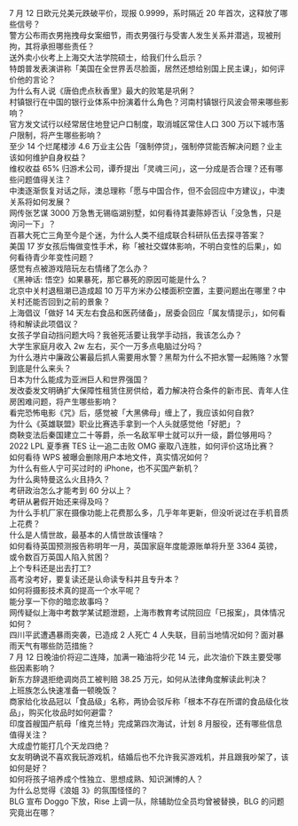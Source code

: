 7 月 12 日欧元兑美元跌破平价，现报 0.9999，系时隔近 20 年首次，这释放了哪些信号？  
警方公布雨衣男拖拽母女案细节，雨衣男强行与受害人发生关系并潜逃，现被刑拘，其将承担哪些责任？  
送外卖小伙考上上海交大法学院硕士，给我们什么启示？  
特朗普发表演讲称「美国在全世界丢尽脸面，居然还想给别国上民主课」，如何评价他的言论？  
为什么有人说《唐伯虎点秋香里》最大的败笔是巩俐？  
村镇银行在中国的银行业体系中扮演着什么角色？河南村镇银行风波会带来哪些影响？  
官方发文试行以经常居住地登记户口制度，取消城区常住人口 300 万以下城市落户限制，将产生哪些影响？  
至少 14 个烂尾楼涉 4.6 万业主公告「强制停贷」，强制停贷能否解决问题？业主该如何维护自身权益？  
维权收益 65% 归游术公司，谭乔提出「灵魂三问」，这一分成是否合理？还有哪些问题值得关注？  
中澳逐渐恢复对话之际，澳总理称「愿与中国合作，但不会回应中方建议」，中澳关系将如何发展？  
网传张艺谋 3000 万急售无锡临湖别墅，如何看待其妻陈婷否认「没急售，只是询问一下」？  
百慕大死亡三角至今是个迷，为什么人类不组成联合科研队伍去探寻答案？  
美国 17 岁女孩后悔做变性手术，称「被社交媒体影响，不明白变性的后果」，如何看待青少年变性问题？  
感觉有点被游戏陪玩左右情绪了怎么办？  
《黑神话: 悟空》如果暴死，那它暴死的原因可能是什么？  
北京中关村退租潮已造成超 10 万平方米办公楼面积空置，主要问题出在哪里？中关村还能否回到之前的景象？  
上海倡议「做好 14 天左右食品和医药储备」，居委会回应「属友情提示」，如何看待和解读此项倡议？  
女孩子学自动挡问题大吗？我爸死活要让我学手动挡，我该怎么办？  
大学生家庭月收入 2w 左右，买个一万多点电脑过分吗？  
为什么港片中廉政公署最后抓人需要用水警？黑帮为什么不把水警一起贿赂？水警到底是什么来头？  
日本为什么能成为亚洲巨人和世界强国？  
发改委发文明确扩大保障性租赁住房供给，着力解决符合条件的新市民、青年人住房困难问题，将产生哪些影响？  
看完恐怖电影《咒》后，感觉被「大黑佛母」缠上了，我应该如何自救?  
为什么《英雄联盟》职业比赛选手拿到一个人头就感觉他「好肥」？  
商鞅变法后秦国建立二十等爵，杀一名敌军甲士就可以升一级，爵位够用吗？  
2022 LPL 夏季赛 TES 让一追二击败 OMG 豪取八连胜，如何评价这场比赛？  
如何看待 WPS 被曝会删除用户本地文件，真实情况如何？  
为什么有些人宁可买过时的 iPhone，也不买国产新机？  
为什么奥特曼这么火且持久？  
考研政治怎么才能考到 60 分以上？  
考研从暑假开始还来得及吗？  
为什么手机厂家在摄像功能上花费那么多，几乎年年更新，但没听说过在手机音质上花费？  
什么是人情世故，最基本的人情世故该懂啥？  
如何看待英国预测报告称明年一月，英国家庭年度能源账单将升至 3364 英镑，或令数百万英国人陷入贫困？  
上个专科还是出去打工?  
高考没考好，要复读还是认命读专科并且专升本？  
如何将摄影技术真的提高一个水平呢？  
能分享一下你的暗恋故事吗？  
网传疑似上海中考数学某试题泄题，上海市教育考试院回应「已报案」，具体情况如何？  
四川平武遭遇暴雨突袭，已造成 2 人死亡 4 人失联，目前当地情况如何？面对暴雨天气有哪些防范措施？  
7 月 12 日晚油价将迎二连降，加满一箱油将少花 14 元，此次油价下跌主要受哪些因素影响？  
新东方辞退拒绝调岗员工被判赔 38.25 万元，如何从法律角度解读此判决？  
上班族怎么快速准备一顿晚饭？  
商家给化妆品冠以「食品级」名称，两协会驳斥称「根本不存在所谓的食品级化妆品」，购买化妆品时如何避雷？  
印度首艘国产航母「维克兰特」完成第四次海试，计划 8 月服役，还有哪些信息值得关注？  
大成虚竹能打几个天龙四绝？  
女友明确说不喜欢我玩游戏机，结婚后也不允许我买游戏机，并且跟我吵架了，该如何是好？  
如何将孩子培养成个性独立、思想成熟、知识渊博的人？  
为什么总觉得《浪姐 3》的氛围怪怪的？  
BLG 宣布 Doggo 下放，Rise 上调一队，除辅助位全员均曾被替换，BLG 的问题究竟出在哪？  
